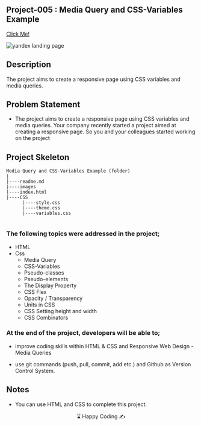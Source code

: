 ## Project-005 : Media Query and CSS-Variables Example

[Click Me!](https://kaplanh.github.io/Yandex-Landing-Page/)

![yandex landing page](https://github.com/kaplanh/Yandex-Landing-Page/assets/101884444/d20eedc2-207b-45a3-ba43-67b4e4714161)


## Description

The project aims to create a responsive page using CSS variables and media queries.

## Problem Statement

-   The project aims to create a responsive page using CSS variables and media queries. Your company recently started a project aimed at creating a responsive page. So you and your colleagues started working on the project

## Project Skeleton

```
Media Query and CSS-Variables Example (folder)
|
|----readme.md
|----images
|----index.html
|----CSS
      |----style.css
      |----theme.css
      |----variables.css


```

### The following topics were addressed in the project;

-   HTML
-   Css
    -   Media Query
    -   CSS-Variables
    -   Pseudo-classes
    -   Pseudo-elements
    -   The Display Property
    -   CSS Flex
    -   Opacity / Transparency
    -   Units in CSS
    -   CSS Setting height and width
    -   CSS Combinators


### At the end of the project, developers will be able to;

-   improve coding skills within HTML & CSS and Responsive Web Design - Media Queries

-   use git commands (push, pull, commit, add etc.) and Github as Version Control System.

## Notes

-   You can use HTML and CSS to complete this project.

<center> ⌛ Happy Coding  ✍ </center>
